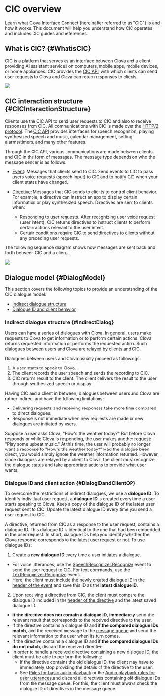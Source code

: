 # CIC overview
Learn what Clova Interface Connect (hereinafter referred to as "CIC") is and how it works. This document will help you understand how CIC operates and includes CIC guides and references.

## What is CIC? {#WhatisCIC}
CIC is a platform that serves as an interface between Clova and a client providing AI assistant services on computers, mobile apps, mobile devices, or home appliances. CIC provides the [CIC API](/CIC/References/CIC_API.md), with which clients can send user requests to Clova and Clova can return responses to clients.

![](/CIC/Resources/Images/CIC_Interaction_Structure.png)

## CIC interaction structure {#CICInteractionStructure}
Clients use the CIC API to send user requests to CIC and also to receive responses from CIC. All communications with CIC is made over the [HTTP/2 protocol](https://tools.ietf.org/html/rfc7540). The [CIC API](/CIC/References/CIC_API.md) provides interfaces for speech recognition, playing synthesized speech and music, calendar management, setting alarms/timers, and many other features.

Through the CIC API, various communications are made between clients and CIC in the form of messages. The message type depends on who the message sender is as follows.

* [Event](/CIC/References/CIC_API.md#Event): Messages that clients send to CIC. Send events to CIC to pass users voice requests (speech input) to CIC and to notify CIC when your client states have changed.

* [Directive](/CIC/References/CIC_API.md#Directive): Messages that CIC sends to clients to control client behavior. For example, a directive can instruct an app to display certain information or play synthesized speech. Directives are sent to clients when:
    * Responding to user requests. After recognizing user voice request (user intent), CIC returns directives to instruct clients to perform certain actions relevant to the user intent.
    * Certain conditions require CIC to send directives to clients without any preceding user requests.

The following sequence diagram shows how messages are sent back and forth between CIC and a client.

![](/CIC/Resources/Images/CIC_Interaction_Example_in_Sequence_Diagram.png)

## Dialogue model {#DialogModel}
This section covers the following topics to provide an understanding of the CIC dialogue model:

* [Indirect dialogue structure](#IndirectDialog)
* [Dialogue ID and client behavior](#DialogIDandClientOP)

### Indirect dialogue structure {#IndirectDialog}
Users can have a series of dialogues with Clova. In general, users make requests to Clova to get information or to perform certain actions. Clova returns requested information or performs the requested action. Such dialogues between users and Clova are relayed by clients and CIC.

Dialogues between users and Clova usually proceed as followings:

1. A user starts to speak to Clova.
2. The client records the user speech and sends the recording to CIC.
3. CIC returns result to the client. The client delivers the result to the user through synthesized speech or display.

Having CIC and a client in between, dialogues between users and Clova are rather indirect and have the following limitations:

* Delivering requests and receiving responses take more time compared to direct dialogues.
* Response is not immediate when new requests are made or new dialogues are initiated by users.

Suppose a user asks Clova, "How's the weather today?" But before Clova responds or while Clova is responding, the user makes another request: "Play some upbeat music." At this time, the user will probably no longer want a response to "How's the weather today?" Had the dialogue been direct, you would simply ignore the weather information returned. However, since dialogues are relayed by a client to Clova, the client must recognize the dialogue status and take appropriate actions to provide what user wants.

### Dialogue ID and client action {#DialogIDandClientOP}

To overcome the restrictions of indirect dialogues, we use a **dialogue ID**. To identify individual user request, a **dialogue ID** is created every time a user starts speaking to Clova. Keep a copy of the dialogue ID of the latest user request sent to CIC. Update the latest dialogue ID every time you send a user request to CIC.

A directive, returned from CIC as a response to the user request, contains a dialogue ID. This dialogue ID is identical to the one that had been embedded in the user request. In short, dialogue IDs help you identify whether the Clova response corresponds to the latest user request or not. To use dialogue IDs:

1. Create a **new dialogue ID** every time a user initiates a dialogue.
  * For voice utterances, use the [SpeechRecognizer.Recognize](/CIC/References/CICInterface/SpeechRecognizer.md) event to send the user request to CIC. For text commands, use the [TextRecognizer.Recognize](/CIC/References/CICInterface/TextRecognizer.md) event.
  * Here, the client must include the newly created dialogue ID in the [header of the event](/CIC/References/CIC_API.md#Event) and save this ID as the **latest dialogue ID**.
2. Upon receiving a directive from CIC, the client must compare the dialogue ID included in the [header of the directive](/CIC/References/CIC_API.md#Directive) and the latest saved dialogue ID.
  * **If the directive does not contain a dialogue ID**, **immediately** send the relevant result that corresponds to the received directive to the user.
  * If the directive contains a dialogue ID and **if the compared dialogue IDs match**, add the received message to the [message queue](/CIC/Guides/Interact_with_CIC.md#ManageMessageQ) and send the relevant information to the user when its turn comes.
  * If the directive contains a dialogue ID and **if the compared dialogue IDs do not match**, discard the received directive.
  * In order to handle a received directive containing a new dialogue ID, the client must be able to perform the following:
    * If the directive contains the old dialogue ID, the client may have to immediately stop providing the details of the directive to the user.
    * See [Rules for basic audio playback](/Design/Design_Guideline_For_Client_Hardware.md#AudioInterruptionRule) or the [Audio playback rules for user utterances](/Design/Design_Guideline_For_Client_Hardware.md#AudioInterruptionRuleForUserUtterance).and discard all directives containing old dialogue IDs from the message queue. For this, the client must always check the dialogue ID of directives in the message queue.
